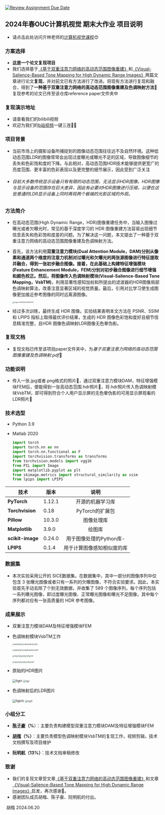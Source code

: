[![Review Assignment Due Date](https://classroom.github.com/assets/deadline-readme-button-24ddc0f5d75046c5622901739e7c5dd533143b0c8e959d652212380cedb1ea36.svg)](https://classroom.github.com/a/8oH8aWc3)

## 2024年春OUC计算机视觉 期末大作业 项目说明

- 请点击此处访问亓林老师的[计算机视觉课程](https://github.com/qilin512/OUC-ComputerVision)😍

### 方案选择

- **这是一个论文复现项目**
- 我们选择基于[《基于双重注意力网络的高动态范围图像重建》](https://kns.cnki.net/kcms2/article/abstract?v=f1ZyUc11mdp2Qm0cZuNbrjJiBOJ7oHoKX0mQCajH5KW61RJgv1UjTeS75D9cV5CYQRGjypth9MSb487U0hLVOBefSFJLv-TqOJ_DS2rBz-hTC6EI-d2Wf_O7zistXOA25XuJg81ef3Y=&uniplatform=NZKPT&language=CHS)和[《Visual-Salience-Based Tone Mapping for High Dynamic Range Images》](https://ieeexplore.ieee.org/abstract/document/6779648)两篇文章进行论文**复现**，并对前文已有方法进行了改进。将现有方法进行复现和融合，得到了**一种基于双重注意力网络的高动态范围图像重建及色调映射方法**👀复现参考的论文已传至该仓库reference paper文件夹中

### 复现演示地址

- 请查看我们的bilibili视频
- 欢迎为我们的[b站视频](https://www.bilibili.com/video/BV1rpgaeCE55/?vd_source=9e77deab9cbf476a360f590847f021a1)一键三连🤩🥳

### 项目背景

- 当前市场上的摄影设备所捕捉到的图像动态范围往往远不及自然环境。这种低动态范围LDR的图像常常会出现过度曝光或曝光不足的区域，导致图像细节的丢失和色彩饱和度的下降。与此相对，高动态范围HDR技术能够提供更宽广的亮度范围、更丰富的色彩表现以及更完整的细节展示，因此受到广泛关注
- ###### 目前大多数传统显示设备只有有限的动态范围，无法显示HDR图像。HDR图像与显示设备的范围存在巨大差异，因此有必要对HDR图像进行压缩，以便在这些普通的LDR显示设备上同时再现两个极端的光影区域的外观。

### 方法简介

- 在高动态范围(High Dynamic Range，HDR)图像重建任务中，当输入图像过曝光或者欠曝光时，常见的基于深度学习的 HDR 图像重建方法容易出现细节信息丢失和色彩饱和度差的问题。为了解决这一问题，本文提出了一种基于双重注意力网络的高动态范围图像重建及色调映射方法。

- 首先，该方法利用**双重注意力模块(Dual Attention Module，DAM)**分别从像素和通道两个维度的注意力机制对过曝光和欠曝光的两张源图像进行特征提取并融合，得到一张初步融合图像。接着，在此基础上构建**特征增强模块(Feature Enhancement Module，FEM)**分别对初步融合图像进行细节增强和颜色校正。然后，将图像传入**色调映射模块(Visual-Salience-Based Tone Mapping，VsbTM)**，利用显著性感知加权和所提出的滤波器的HDR图像局部色调映射算法，改善注意显著区域的视觉质量。最后，引用对比学习使生成图像更加接近参考图像的同时远离源图像。

  <img src="https://p.ipic.vip/xfcxgz.jpg" alt="image-20240620232458720" style="zoom: 33%;" />

- 经过多次训练，最终生成 HDR 图像。实验结果表明本文方法在 PSNR、SSIM和 LPIPS 指标上取得最优评价结果，生成的 HDR 图像色彩饱和度好且细节信息精准完整，且HDR 图像色调映射LDR图像无色晕伪影。

### 复现文档

- 复现文档已传至该项目paper文件夹中，为*基于双重注意力网络的高动态范围图像重建及色调映射.pdf*📄

### 功能说明

- 传入一张.jpg或者.png格式的照片🌄，通过双重注意力模块DAM，特征增强模块FEM后，便能得到一张高动态范围.hdr照片🌅，将.hdr照片传入色调映射模块VsbTM，即可得到符合个人用户显示屏的无色晕伪影的可用显示屏观看的LDR照片🌠

### 技术选型

- Python 3.9

- Matlab 2020

  ```python
  import torch
  import torch.nn as nn
  import torch.nn.functional as F
  import torchvision.transforms as transforms
  from torchvision.models import vgg16
  from PIL import Image
  import matplotlib.pyplot as plt
  from skimage.metrics import structural_similarity as ssim
  from lpips import LPIPS
  ```

| 技术             | 版本   |            说明            |
| ---------------- | ------ | :------------------------: |
| **PyTorch**      | 1.12.1 |      开源的机器学习库      |
| **Torchvision**  | 0.18   |      PyTorch的扩展包       |
| **Pillow**       | 10.3.0 |         图像处理库         |
| **Matplotlib**   | 3.9.0  |           绘图库           |
| **scikit-image** | 0.24.0 |  用于图像处理的Python库-   |
| **LPIPS**        | 0.1.4  | 用于计算图像感知相似度的库 |

### 数据集

- 本次实验采用公开的 SICE数据集。在数据集中，其中一部分的图像序列中仅包含 3 张曝光图像或者只有一系列的欠曝图像，不符合实验要求。因此，本实验首先手动去除了个别无效数据，并收集了 589 个图像序列，每个序列包括一系列曝光图像，即过度曝光图像、正常曝光图像和曝光不足图像，其中每个序列都对应有一张高质量的 HDR 参考图像。

### 成果展示

- 双重注意力模块DAM及特征增强模块FEM

  

- 色调映射模块VsbTM工作

  <img src="https://p.ipic.vip/5sgta2.png" alt="figb1" style="zoom:33%;" /><img src="https://p.ipic.vip/9qk01i.jpg" alt="figb2" style="zoom:33%;" /><img src="https://p.ipic.vip/80x2e7.png" alt="figb3" style="zoom:33%;" /><img src="https://p.ipic.vip/v5upha.png" alt="figb4" style="zoom:33%;" /><img src="https://p.ipic.vip/zml5g7.jpg" alt="figb5" style="zoom:33%;" />

  <img src="https://p.ipic.vip/uy9v2s.png" alt="figb6" style="zoom:33%;" /><img src="https://p.ipic.vip/pbqtdt.png" alt="figb7" style="zoom:33%;" /><img src="https://p.ipic.vip/1092cm.jpg" alt="figb8" style="zoom:33%;" /><img src="https://p.ipic.vip/shv0ri.jpg" alt="figb9" style="zoom:33%;" /><img src="https://p.ipic.vip/7e60x3.png" alt="figb10" style="zoom:33%;" />

  <img src="https://p.ipic.vip/lquyt4.png" alt="fig1" style="zoom:33%;" /><img src="https://p.ipic.vip/a9fcve.png" alt="fig2" style="zoom:33%;" /><img src="https://p.ipic.vip/7zns6c.png" alt="fig3" style="zoom:33%;" /><img src="https://p.ipic.vip/dff8e6.png" alt="fig4" style="zoom:33%;" /><img src="https://p.ipic.vip/vg9zns.png" alt="fig5" style="zoom:33%;" />

  <img src="https://p.ipic.vip/j8pebz.png" alt="fig6" style="zoom:33%;" /><img src="https://p.ipic.vip/bqabh4.png" alt="fig7" style="zoom:33%;" /><img src="https://p.ipic.vip/u5r7xd.png" alt="fig8" style="zoom:33%;" /><img src="https://p.ipic.vip/apb1sa.png" alt="fig9" style="zoom:33%;" /><img src="https://p.ipic.vip/r8dwcq.png" alt="fig10" style="zoom:33%;" />

- 原始的HDR图片

  <img src="https://p.ipic.vip/wkb43l.png" alt="figb1" style="zoom: 67%;" />

  <img src="https://p.ipic.vip/hnhvpm.png" alt="fig1" style="zoom:50%;" />

  

  

  

- 色调映射后的LDR图片

  <img src="https://p.ipic.vip/60gzxo.png" alt="figb10" style="zoom: 67%;" />
  
  <img src="https://p.ipic.vip/j9nkkx.png" alt="fig10" style="zoom:50%;" />

### 小组分工

- **[陈子豪](https://github.com/Chenzihao37)（%**）：主要负责构建模型双重注意力模块DAM及特征增强模块FEM

- **[胡楷](https://github.com/wushirenhk?tab=repositories)（%）**：主要负责模型色调映射模块VsbTM的复现工作，视频剪辑，技术文档撰写及项目维护
- **阮明航（13%）**：技术文档审稿修改

### 致谢

- 我们的复现文章受文章[《基于双重注意力网络的高动态范围图像重建》](https://kns.cnki.net/kcms2/article/abstract?v=f1ZyUc11mdp2Qm0cZuNbrjJiBOJ7oHoKX0mQCajH5KW61RJgv1UjTeS75D9cV5CYQRGjypth9MSb487U0hLVOBefSFJLv-TqOJ_DS2rBz-hTC6EI-d2Wf_O7zistXOA25XuJg81ef3Y=&uniplatform=NZKPT&language=CHS)和文章[《Visual-Salience-Based Tone Mapping for High Dynamic Range Images》](https://ieeexplore.ieee.org/abstract/document/6779648)启发，再次感谢🥰。
- 感谢团队成员胡楷、陈子豪、阮明航的付出。



​																				 							胡楷 2024.06.20



#### 

